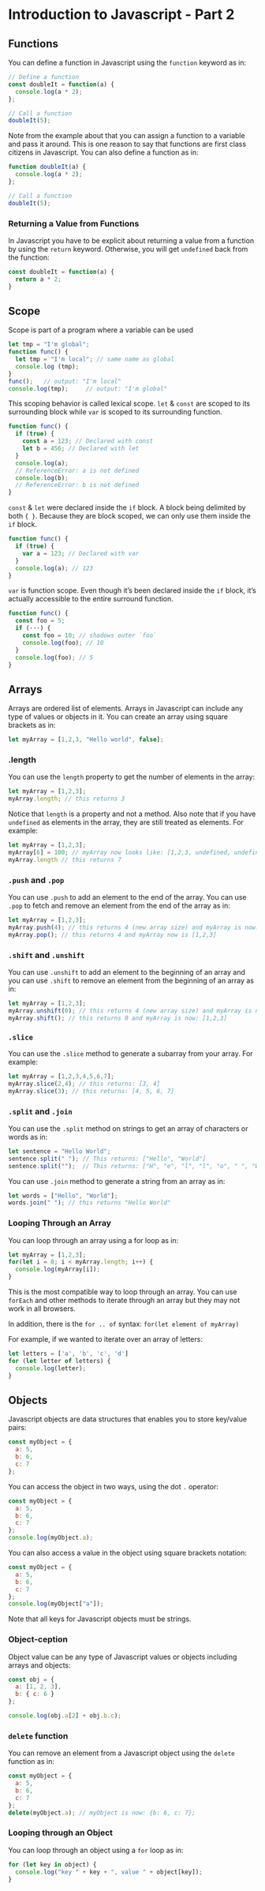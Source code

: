 # Introduction to Javascript - Part 2

## Functions
You can define a function in Javascript using the `function` keyword as in:
```js
// Define a function
const doubleIt = function(a) {
  console.log(a * 2);
};

// Call a function
doubleIt(5);
```
Note from the example about that you can assign a function to a variable and pass it around. This is one reason to say that functions are first class citizens in Javascript. You can also define a function as in:
```js
function doubleIt(a) {
  console.log(a * 2);
};

// Call a function
doubleIt(5);
```

### Returning a Value from Functions
In Javascript you have to be explicit about returning a value from a function by using the `return` keyword. Otherwise, you will get `undefined` back from the function:
```js
const doubleIt = function(a) {
  return a * 2;
}
```
## Scope
Scope is part of a program where a variable can be used
```js
let tmp = "I'm global";
function func() {
  let tmp = "I'm local"; // same name as global
  console.log (tmp);     
}
func();   // output: "I'm local"
console.log(tmp);     // output: "I'm global"
```

This scoping behavior is called lexical scope.  `let` & `const` are scoped to its surrounding block while `var` is scoped to its surrounding function.

```js
function func() {
  if (true) {
    const a = 123; // Declared with const
    let b = 456; // Declared with let
  }
  console.log(a);
  // ReferenceError: a is not defined
  console.log(b);
  // ReferenceError: b is not defined
}
```
`const` & `let` were declared inside the `if` block. A block being delimited by both `{ }`.  Because they are block scoped, we can only use them inside the `if` block.

```js
function func() {
  if (true) {
    var a = 123; // Declared with var
  }
  console.log(a); // 123
}
```

`var` is function scope. Even though it’s been declared inside the `if` block, it’s actually accessible to the entire surround function.

```js
function func() {
  const foo = 5;
  if (···) {
    const foo = 10; // shadows outer `foo`
    console.log(foo); // 10
  }
  console.log(foo); // 5
}
```

## Arrays
Arrays are ordered list of elements. Arrays in Javascript can include any type of values or objects in it. You can create an array using square brackets as in:
```js
let myArray = [1,2,3, "Hello world", false];
```
### .length
You can use the `length` property to get the number of elements in the array:
```js
let myArray = [1,2,3];
myArray.length; // this returns 3
```
Notice that `length` is a property and not a method. Also note that if you have `undefined` as elements in the array, they are still treated as elements. For example:
```js
let myArray = [1,2,3];
myArray[6] = 100; // myArray now looks like: [1,2,3, undefined, undefined, undefined, 7]
myArray.length // this returns 7
```

### `.push` and `.pop`
You can use `.push` to add an element to the end of the array. You can use `.pop` to fetch and remove an element from the end of the array as in:
```js
let myArray = [1,2,3];
myArray.push(4); // this returns 4 (new array size) and myArray is now: [1,2,3,4]
myArray.pop(); // this returns 4 and myArray now is [1,2,3]
```

### `.shift` and  `.unshift`
You can use `.unshift` to add an element to the beginning of an array and you can use `.shift` to remove an element from the beginning of an array as in:
```js
let myArray = [1,2,3];
myArray.unshift(0); // this returns 4 (new array size) and myArray is now: [0,1,2,3]
myArray.shift(); // this returns 0 and myArray is now: [1,2,3]
```

### `.slice`
You can use the `.slice` method to generate a subarray from your array. For example:
```js
let myArray = [1,2,3,4,5,6,7];
myArray.slice(2,4); // this returns: [3, 4]
myArray.slice(3); // this returns: [4, 5, 6, 7]
```

### `.split` and `.join`
You can use the `.split` method on strings to get an array of characters or words as in:
```js
let sentence = "Hello World";
sentence.split(" "); // This returns: ["Hello", "World"]
sentence.split("");  // This returns: ["H", "e", "l", "l", "o", " ", "W", "o", "r", "l", "d"]
```
You can use `.join` method to generate a string from an array as in:
```js
let words = ["Hello", "World"];
words.join(" "); // this returns "Hello World"
```
### Looping Through an Array
You can loop through an array using a for loop as in:
```js
let myArray = [1,2,3];
for(let i = 0; i < myArray.length; i++) {
  console.log(myArray[i]);
}
```
This is the most compatible way to loop through an array. You can use `forEach` and other methods to iterate through an array but they may not work in all browsers.

In addition, there is the `for .. of` syntax: `for(let element of myArray)`   

For example, if we wanted to iterate over an array of letters:

```js
let letters = ['a', 'b', 'c', 'd']
for (let letter of letters) {
  console.log(letter);
}
```

## Objects
Javascript objects are data structures that enables you to store key/value pairs:
```js
const myObject = {
  a: 5,
  b: 6,
  c: 7
};
```
You can access the object in two ways, using the dot `.` operator:
```js
const myObject = {
  a: 5,
  b: 6,
  c: 7
};
console.log(myObject.a);
```
You can also access a value in the object using square brackets notation:
```js
const myObject = {
  a: 5,
  b: 6,
  c: 7
};
console.log(myObject["a"]);
```
Note that all keys for Javascript objects must be strings.

### Object-ception
Object value can be any type of Javascript values or objects including arrays and objects:
```js
const obj = {
  a: [1, 2, 3],
  b: { c: 6 }
};

console.log(obj.a[2] + obj.b.c);
```

### `delete` function
You can remove an element from a Javascript object using the `delete` function as in:
```js
const myObject = {
  a: 5,
  b: 6,
  c: 7
};
delete(myObject.a); // myObject is now: {b: 6, c: 7};
```

### Looping through an Object
You can loop through an object using a `for` loop as in:
```js
for (let key in object) {
  console.log("key " + key + ", value " + object[key]);
}
```

